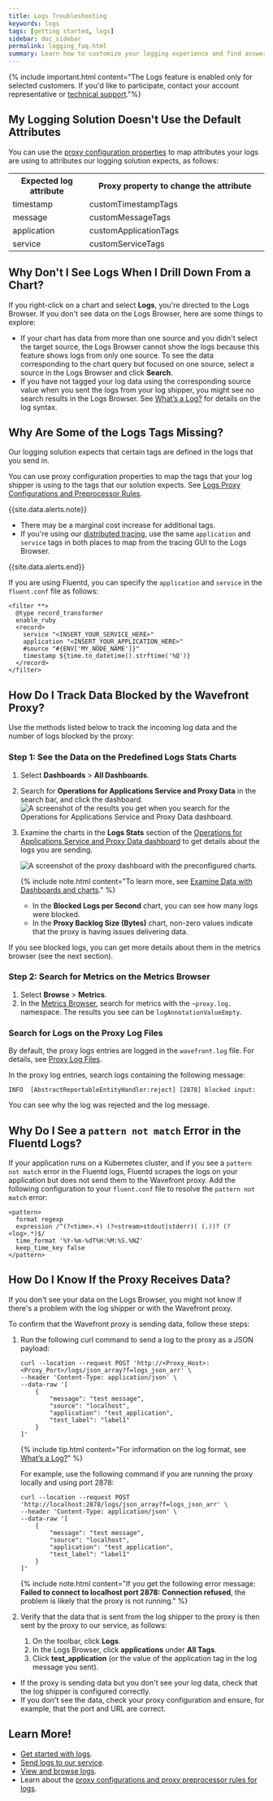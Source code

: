 ```yaml
---
title: Logs Troubleshooting
keywords: logs
tags: [getting started, logs]
sidebar: doc_sidebar
permalink: logging_faq.html
summary: Learn how to customize your logging experience and find answers for frequently asked questions.
---
```


{% include important.html content="The Logs feature is enabled only for selected customers. If you'd like to participate, contact your account representative or [technical support](wavefront_support_feedback.html#support)."%}

## My Logging Solution Doesn't Use the Default Attributes

You can use the [proxy configuration properties](logging_proxy_configurations.html) to map attributes your logs are using to attributes our logging solution expects, as follows:

<table>
<tr>
  <th width="30%">
  Expected log attribute
  </th>
  <th width="70%">
  Proxy property to change the attribute
  </th>
</tr>
<tr>
<td>timestamp </td>
<td>customTimestampTags</td> </tr>
<tr><td>message </td>
<td>customMessageTags </td> </tr>
<tr><td>application </td>
<td>customApplicationTags  </td> </tr>
<tr><td>service </td>
<td>customServiceTags </td> </tr>
</table>


## Why Don't I See Logs When I Drill Down From a Chart?

If you right-click on a chart and select **Logs**, you're directed to the Logs Browser. If you don't see data on the Logs Browser, here are some things to explore:
* If your chart has data from more than one source and you didn't select the target source, the Logs Browser cannot show the logs because this feature shows logs from only one source. To see the data corresponding to the chart query but focused on one source, select a source in the Logs Browser and click **Search**.
* If you have not tagged your log data using the corresponding source value when you sent the logs from your log shipper, you might see no search results in the Logs Browser. See [What’s a Log?](logging_overview.html#whats-a-log) for details on the log syntax.

## Why Are Some of the Logs Tags Missing?

Our logging solution expects that certain tags are defined in the logs that you send in.

You can use proxy configuration properties to map the tags that your log shipper is using to the tags that our solution expects. See [Logs Proxy Configurations and Preprocessor Rules](logging_proxy_configurations.html).

{{site.data.alerts.note}}
  <ul>
    <li>
      There may be a marginal cost increase for additional tags.
    </li>
    <li>
      If you're using our <a href="tracing_basics.html">distributed tracing</a>, use the same <code>application</code> and <code>service</code> tags in both places to map from the tracing GUI to the Logs Browser.
    </li>
  </ul>
{{site.data.alerts.end}}


If you are using Fluentd, you can specify the `application` and `service` in the `fluent.conf` file as follows:
```
<filter **>
  @type record_transformer
  enable_ruby
  <record>
    service "<INSERT_YOUR_SERVICE_HERE>"
    application "<INSERT_YOUR_APPLICATION_HERE>"
    #source "#{ENV['MY_NODE_NAME']}"
    timestamp ${time.to_datetime().strftime('%Q')}
  </record>
</filter>

```

## How Do I Track Data Blocked by the Wavefront Proxy?

Use the methods listed below to track the incoming log data and the number of logs blocked by the proxy:

### Step 1: See the Data on the Predefined Logs Stats Charts

1. Select **Dashboards** > **All Dashboards**.
1. Search for **Operations for Applications Service and Proxy Data** in the search bar, and click the dashboard.
    ![A screenshot of the results you get when you search for  the Operations for Applications Service and Proxy Data dashboard. ](images/logs_wavefront_service_and_proxy_data.png)
1. Examine the charts in the **Logs Stats** section of the [Operations for Applications Service and Proxy Data dashboard](wavefront_monitoring.html#operations-for-applications-service-and-proxy-data-dashboard) to get details about the logs you are sending.

    ![A screenshot of the proxy dashboard with the preconfigured charts.](images/logging_proxy_logs_dashboard.png)

    {% include note.html content="To learn more, see [Examine Data with Dashboards and charts](ui_examine_data.html)." %}

    - In the **Blocked Logs per Second** chart, you can see how many logs were blocked.
    - In the **Proxy Backlog Size (Bytes)** chart, non-zero values indicate that the proxy is having issues delivering data.

If you see blocked logs, you can get more details about them in the metrics browser (see the next section).

### Step 2: Search for Metrics on the Metrics Browser

1. Select **Browse** > **Metrics**.
1. In the [Metrics Browser](metrics_managing.html), search for metrics with the `~proxy.log.` namespace. The results you see can be `logAnnotationValueEmpty`.

### Search for Logs on the Proxy Log Files

By default, the proxy logs entries are logged in the `wavefront.log` file. For details, see [Proxy Log Files](proxies_configuring.html#proxy-log-files).

In the proxy log entries, search logs containing the following message:

```
INFO  [AbstractReportableEntityHandler:reject] [2878] blocked input:
```

You can see why the log was rejected and the log message.


## Why Do I See a `pattern not match` Error in the Fluentd Logs?

If your application runs on a Kubernetes cluster, and if you see a `pattern not match` error in the Fluentd logs, Fluentd scrapes the logs on your application but does not send them to the Wavefront proxy. Add the following configuration to your `fluent.conf` file to resolve the `pattern not match` error:

```
<pattern>
  format regexp
  expression /^(?<time>.+) (?<stream>stdout|stderr)( (.))? (?<log>.*)$/
  time_format '%Y-%m-%dT%H:%M:%S.%NZ'
  keep_time_key false
</pattern>
```

## How Do I Know If the Proxy Receives Data?

If you don't see your data on the Logs Browser, you might not know if there's a problem with the log shipper or with the Wavefront proxy.

To confirm that the Wavefront proxy is sending data, follow these steps:

1. Run the following curl command to send a log to the proxy as a JSON payload:

    ```
    curl --location --request POST 'http://<Proxy_Host>:<Proxy_Port>/logs/json_array?f=logs_json_arr' \
    --header 'Content-Type: application/json' \
    --data-raw '[
        {
            "message": "test message",
            "source": "localhost",
            "application": "test_application",
            "test_label": "label1"
        }
    ]'
    ```
    {% include tip.html content="For information on the log format, see [What’s a Log?](logging_overview.html#whats-a-log)" %}

    For example, use the following command if you are running the proxy locally and using port 2878:

    ```
    curl --location --request POST 'http://localhost:2878/logs/json_array?f=logs_json_arr' \
    --header 'Content-Type: application/json' \
    --data-raw '[
        {
            "message": "test message",
            "source": "localhost",
            "application": "test_application",
            "test_label": "label1"
        }
    ]'
    ```
    {% include note.html content="If you get the following error message: **Failed to connect to localhost port 2878: Connection refused**, the problem is likely that the proxy is not running." %}

1. Verify that the data that is sent from the log shipper to the proxy is then sent by the proxy to our service, as follows:
    1. On the toolbar, click **Logs**.
    1. In the Logs Browser, click **applications** under **All Tags**.
    1. Click **test_application** (or the value of the application tag in the log message you sent).

* If the proxy is sending data but you don't see your log data, check that the log shipper is configured correctly.
* If you don't see the data, check your proxy configuration and ensure, for example, that the port and URL are correct.


## Learn More!

* [Get started with logs](logging_overview.html).
* [Send logs to our service](logging_send_logs.html).
* [View and browse logs](logging_log_browser.html).
* Learn about the [proxy configurations and proxy preprocessor rules for logs](logging_proxy_configurations.html).

